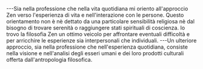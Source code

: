 ---Sia nella professione che nella vita quotidiana mi oriento all'approccio Zen verso l'esperienza di vita e nell'interazione con le persone. Questo orientamento non è nè dettato da una particolare sensibilità religiosa nè dal bisogno di trovare serenità o raggiungere stati spirituali di coscienza. Io trovo la filosofia Zen un ottimo veicolo per affrontare eventuali difficoltà e per arricchire le esperienze sia interpersonali che individuali.
---Un ulteriore approccio, sia nella professione che nell'esperienza quotidiana, consiste nella visione e nell'analisi degli esseri umani e dei loro prodotti culturali  offerta dall'antropologia filosofica. 
